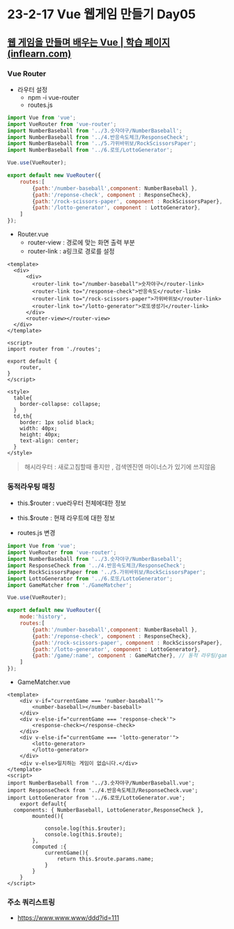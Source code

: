 # 23-2-17 Vue 웹게임 만들기 Day05

## [웹 게임을 만들며 배우는 Vue | 학습 페이지 (inflearn.com)](https://www.inflearn.com/course/web-game-vue/unit/23120?tab=curriculum)

### Vue Router

- 라우터 설정
  - npm  -i vue-router
  - routes.js

```js
import Vue from 'vue';
import VueRouter from 'vue-router';
import NumberBaseball from '../3.숫자야구/NumberBaseball';
import NumberBaseball from '../4.반응속도체크/ResponseCheck';
import NumberBaseball from '../5.가위바위보/RockScissorsPaper';
import NumberBaseball from '../6.로또/LottoGenerator';

Vue.use(VueRouter);

export default new VueRouter({
    routes:[
        {path:'/number-baseball',component: NumberBaseball },
        {path:'/reponse-check', component : ResponseCheck},
        {path:'/rock-scissors-paper', component : RockScissorsPaper},
        {path:'/lotto-generator', component : LottoGenerator},
    ]
});
```

- Router.vue
  - router-view : 경로에 맞는 화면 출력 부분
  - router-link : a링크로 경로를 설정

```vue
<template>
  <div>
      <div>
        <router-link to="/number-baseball">숫자야구</router-link>
        <router-link to="/response-check">반응속도</router-link>
        <router-link to="/rock-scissors-paper">가위바위보</router-link>
        <router-link to="/lotto-generator">로또생성기</router-link>
      </div>
      <router-view></router-view>
  </div>
</template>

<script>
import router from './routes';

export default {
    router,
}
</script>

<style>
  table{
    border-collapse: collapse;
  }
  td,th{
    border: 1px solid black;
    width: 40px;
    height: 40px;
    text-align: center;
  }
</style>
```

> 해시라우터 : 새로고침할때 좋지만 , 검색엔진엔 마이너스가 있기에 쓰지않음

### 동적라우팅 매칭

- this.$router : vue라우터 전체에대한 정보
- this.$route : 현재 라우트에 대한 정보

- routes.js 변경

```js
import Vue from 'vue';
import VueRouter from 'vue-router';
import NumberBaseball from '../3.숫자야구/NumberBaseball';
import ResponseCheck from '../4.반응속도체크/ResponseCheck';
import RockScissorsPaper from '../5.가위바위보/RockScissorsPaper';
import LottoGenerator from '../6.로또/LottoGenerator';
import GameMatcher from './GameMatcher';

Vue.use(VueRouter);

export default new VueRouter({
    mode:'history',
    routes:[
        {path:'/number-baseball',component: NumberBaseball },
        {path:'/reponse-check', component : ResponseCheck},
        {path:'/rock-scissors-paper', component : RockScissorsPaper},
        {path:'/lotto-generator', component : LottoGenerator},
        {path:'/game/:name', component : GameMatcher}, // 동적 라우팅/game/number-baseball
    ]
});
```

- GameMatcher.vue

```vue
<template>
    <div v-if="currentGame === 'number-baseball'">
        <number-baseball></number-baseball>
    </div>
    <div v-else-if="currentGame === 'response-check'">
        <response-check></response-check>
    </div>
    <div v-else-if="currentGame === 'lotto-generator'">
        <lotto-generator>
        </lotto-generator>
    </div>
    <div v-else>일치하는 게임이 없습니다.</div>
</template>
<script>
import NumberBaseball from '../3.숫자야구/NumberBaseball.vue';
import ResponseCheck from '../4.반응속도체크/ResponseCheck.vue';
import LottoGenerator from '../6.로또/LottoGenerator.vue';
    export default{
  components: { NumberBaseball, LottoGenerator,ResponseCheck },
        mounted(){

            console.log(this.$router);
            console.log(this.$route);
        },
        computed :{
            currentGame(){
                return this.$route.params.name;
            }
        }
    }
</script>
```

### 주소 쿼리스트링

- https://www.www.www/ddd?id=111
